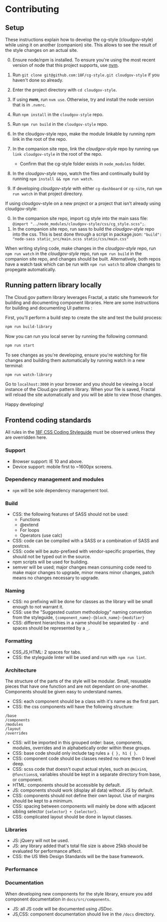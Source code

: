 
# Contributing

<a name="development" id="development"></a>
## Setup

These instructions explain how to develop the cg-style (cloudgov-style) while using it on another (companion) site. This allows to see the result of the style changes on an actual site.

0. Ensure node/npm is installed. To ensure you're using the most recent version of node that this project supports, use [nvm](https://github.com/creationix/nvm).
0. Run `git clone git@github.com:18F/cg-style.git cloudgov-style` if you haven't done so already.
0. Enter the project directory with `cd cloudgov-style`.
0. If using **nvm**, run `nvm use`. Otherwise, try and install the node version that is in `.nvmrc`.
0. Run `npm install` in the `cloudgov-style` repo.
0. Run `npm run build` in the `cloudgov-style` repo.
0. In the cloudgov-style repo, make the module linkable by running npm link in the root of the repo.
0. In the companion site repo, link the *cloudgov-style* repo by running `npm link cloudgov-style` in the root of the repo.

   - Confirm that the cg-style folder exists in `node_modules` folder.

0. In the *cloudgov-style* repo, watch the files and continually build by running `npm install && npm run watch`.
0. If developing *cloudgov-style* with either `cg-dashboard` or `cg-site`, run `npm run watch` in that project directory.

If using cloudgov-style on a new project or a project that isn't already using cloudgov-style:

0. In the companion site repo, import cg style into the main sass file: `@import "../node_modules/cloudgov-style/css/cg_style.scss";`.
0. In the companion site repo, run sass to build the *cloudgov-style* repo into the css. This is best done through a script in package.json: `"build": "node-sass static_src/main.scss static/css/main.css"`

When writing styling code, make changes in the *cloudgov-style* repo, run `npm run watch` in the *cloudgov-style* repo, run `npm run build` in the companion site repo, and changes should be built. Alternatively, both repos have a watch task which can be run with `npm run watch` to allow changes to propegate automatically.

## Running pattern library locally

The Cloud.gov pattern library leverages Fractal, a static site framework for building and documenting component libraries. Here are some instructions for building and documenting UI patterns :

First, you'll perform a build step to create the site and test the build process:

```sh
npm run build-library
```

Now you can run you local server by running the following command:

```sh
npm run start
```

To see changes as you're developing, ensure you're watching for file changes and building them automatically by running watch in a new terminal:

```sh
npm run watch-library
```

Go to `localhost:3000` in your browser and you should be viewing a local instance of the Cloud.gov pattern library. When your file is saved, Fractal will reload the site automatically and you will be able to view those changes.

Happy developing!

## Frontend coding standards

All rules in the [18F CSS Coding
Styleguide](https://pages.18f.gov/frontend/css-coding-styleguide/) must be
observed unless they are overridden here.

### Support

- Browser support: IE 10 and above.
- Device support: mobile first to ~1600px screens.

### Dependency management and modules

- `npm` will be sole dependency management tool.

### Build

- CSS: the following features of SASS should not be used:
  - Functions
  - @extend
  - For loops
  - Operators (use calc)
- CSS: code can be compiled with a SASS or a combination of SASS and postcss.
- CSS: code will be auto-prefixed with vendor-specific properties, they should
  not be typed out in the source.
- npm scripts will be used for building.
- semver will be used; major changes mean consuming code need to make major
  changes to upgrade, minor means minor changes, patch means no changes
  necessary to upgrade.

### Naming

- CSS: no prefixing will be done for classes as the library will be small enough to
  not warrant it.
- CSS: use the "Suggested custom methodology" naming convention from the styleguide,
  `{component_name}-{block_name}-{modifier}`
- CSS: different hierarchies in a name should be separated by `-` and spaces should
  be represented by a `_`.

### Formatting

- CSS,JS,HTML: 2 spaces for tabs.
- CSS: the styleguide linter will be used and run with `npm run lint`.

### Architecture

The structure of the parts of the style will be modular. Small, resusable pieces
that have one function and are not dependant on one-another. Components should
be given easy to understand names.

- CSS: each component should be a class with it's name as the first part.
- CSS: the css components will have the following structure:
```
/base
/components
/modules
/layout
/overrides
```
- CSS: will be imported in this grouped order: base, components, modules,
  overrides and in alphabetically order within these groups.
- CSS: base code should only include tag rules `a { }, h1 { }`.
- CSS: component code should be classes nested no more then 0 level deep.
- CSS: scss code that doesn't ouput actual styles, such as `@mixin`s, `@functions`s, variables should be kept in a separate directory from base, or component.
- HTML: components should be accessible by default.
- JS: components should work (display all data) without JS by default.
- CSS: components should not define their own layout. Use of margins should be kept to a minimum.
- CSS: spacing between components will mainly be done with adjacent sibling selector `{selector} + {selector}`.
- CSS: complicated layout should be done in layout classes.

### Libraries

- JS: jQuery will not be used.
- JS: any library added that's total file size is above 25kb should be evaluated for performance affect.
- CSS: the US Web Design Standards will be the base framework.

### Performance

### Documentation

When developing new components for the style library, ensure you add component documentation in `docs/src/components`.

- JS: all JS code will be documented using JSDoc.
- JS,CSS: component documentation should live in the `/docs` directory.
